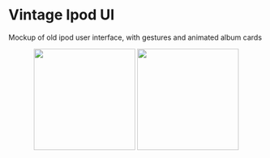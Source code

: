 # Vintage Ipod UI

Mockup of old ipod user interface, with gestures and animated album cards

<p align="middle">
  <img src="https://user-images.githubusercontent.com/92013594/206984687-0dff595f-f325-4085-9d84-b10eb527b2c3.png" width="200" />
  <img src="https://user-images.githubusercontent.com/92013594/206984691-d2e4ace2-5efe-4275-9af1-f5b5b965ce96.png" width="200" /> 
</p> 
